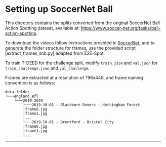 # Setting up SoccerNet Ball

This directory contains the splits converted from the original SoccerNet Ball Action Spotting dataset, available at: https://www.soccer-net.org/tasks/ball-action-spotting.

To download the videos follow instructions provided in [SoccerNet](https://www.soccer-net.org/tasks/ball-action-spotting), and to generate the folder structure for frames, use the provided script [extract_frames_snb.py] adapted from E2E-Spot.

To train T-DEED for the challenge split, modify `train.json` and `val.json` for `train_challenge.json` and `val_challenge`. 

Frames are extracted at a resolution of 796x448, and frame naming convention is as follows:

```
data-folder
└───england_efl
    └───2019-2020
        └───2019-10-01 - Blackburn Rovers - Nottingham Forest
        |frame0.jpg
        |frame1.jpg
        |...
        └───2019-10-01 - Brentford - Bristol City
        |frame0.jpg
        |frame1.jpg
        |...
```

---
